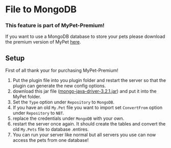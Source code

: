 # File to MongoDB

### This feature is part of MyPet-Premium!

If you want to use a MongoDB database to store your pets please download the premium version of MyPet [here](https://www.spigotmc.org/resources/mypet-premium.17566/).

## Setup

First of all thank your for purchasing MyPet-Premium!

1. Put the plugin file into you plugin folder and restart the server so that the plugin can generate the new config options.
2. download this jar file \([mongo-java-driver-3.2.1.jar](https://search.maven.org/remotecontent?filepath=org/mongodb/mongo-java-driver/3.2.1/mongo-java-driver-3.2.1.jar)\) and put it into the MyPet folder.
3. Set the `Type` option under `Repository` to `MongoDB`.
4. If you have an old `My.Pet` file you want to import set `ConvertFrom` option under `Repository` to `NBT`.
5. replace the credentials under `MongoDB` with your own.
6. restart the server once again. It should create the tables and convert the old `My.Pets` file to database .entires.
7. You can run your server like normal but all servers you use can now access the pets from one database!

